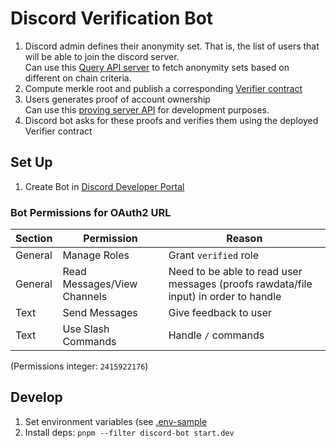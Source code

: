# Discord Verification Bot

1. Discord admin defines their anonymity set. That is, the list of users that will be able to join the discord server.\
   Can use this [Query API server](https://query.anonklub.xyz/) to fetch anonymity sets based on different on chain
   criteria.
2. Compute merkle root and publish a
   corresponding [Verifier contract](../contracts/src/Verifier.sol)
3. Users generates proof of account ownership\
   Can use this [proving server API](http://anonklub.xyz:3000/) for development purposes.
4. Discord bot asks for these proofs and verifies them using the deployed Verifier contract

## Set Up

1. Create Bot in [Discord Developer Portal](https://discord.com/developers/applications)

### Bot Permissions for OAuth2 URL

| Section | Permission                  | Reason                                                                               |
| ------- | --------------------------- | ------------------------------------------------------------------------------------ |
| General | Manage Roles                | Grant `verified` role                                                                |
| General | Read Messages/View Channels | Need to be able to read user messages (proofs rawdata/file input) in order to handle |
| Text    | Send Messages               | Give feedback to user                                                                |
| Text    | Use Slash Commands          | Handle `/` commands                                                                  |

(Permissions integer: `2415922176`)

## Develop

1. Set environment variables (see [.env-sample](../.env-example)
2. Install deps: `pnpm --filter discord-bot start.dev`
